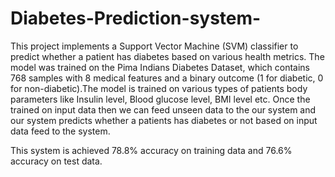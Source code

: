# Diabetes-Prediction-system-
This project implements a Support Vector Machine (SVM) classifier to predict whether a patient has diabetes based on various health metrics. The model was trained on the Pima Indians Diabetes Dataset, which contains 768 samples with 8 medical features and a binary outcome (1 for diabetic, 0 for non-diabetic).The model is trained on various types of patients body parameters like Insulin level, Blood glucose level, BMI level etc. Once the trained on input data then we can feed unseen data to the our system and our system predicts whether a patients has diabetes or not based on input data feed to the system.

This system is achieved 78.8% accuracy on training data and 76.6% accuracy on test data.
